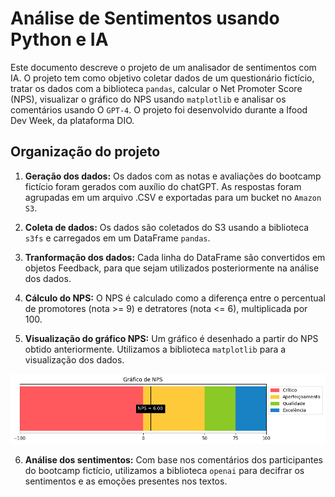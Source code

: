 # Análise de Sentimentos usando Python e IA

Este documento descreve o projeto de um analisador de sentimentos com IA. O projeto tem como objetivo coletar dados de um questionário fictício, tratar os dados com a biblioteca `pandas`, calcular o Net Promoter Score (NPS), visualizar o gráfico do NPS usando `matplotlib` e analisar os comentários usando O `GPT-4`. O projeto foi desenvolvido durante a Ifood Dev Week, da plataforma DIO.

## Organização do projeto

1. **Geração dos dados:** Os dados com as notas e avaliações do bootcamp fictício foram gerados com auxílio do chatGPT. As respostas foram agrupadas em um arquivo .CSV e exportadas para um bucket no `Amazon S3`.

2. **Coleta de dados:** Os dados são coletados do S3 usando a biblioteca `s3fs` e carregados em um DataFrame `pandas`.

3. **Tranformação dos dados:** Cada linha do DataFrame são convertidos em objetos Feedback, para que sejam utilizados posteriormente na análise dos dados.

4. **Cálculo do NPS:** O NPS é calculado como a diferença entre o percentual de promotores (nota >= 9) e detratores (nota <= 6), multiplicada por 100.

5. **Visualização do gráfico NPS:** Um gráfico é desenhado a partir do NPS obtido anteriormente. Utilizamos a biblioteca `matplotlib` para a visualização dos dados.

![Gráfico NPS](https://github.com/elvinmatheus/Analise-Sentimentos/blob/main/images/NPS.png)

6. **Análise dos sentimentos:** Com base nos comentários dos participantes do bootcamp fictício, utilizamos a biblioteca `openai` para decifrar os sentimentos e as emoções presentes nos textos.